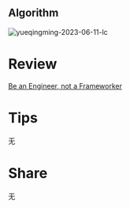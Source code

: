 ## Algorithm
![yueqingming-2023-06-11-lc](../../images/temp/yueqingming-2023-06-11-lc.png)

# Review
[Be an Engineer, not a Frameworker](https://medium.com/@johndanielraines/be-an-engineer-not-a-frameworker-c58fe28d0c88)


# Tips
无

# Share
无
